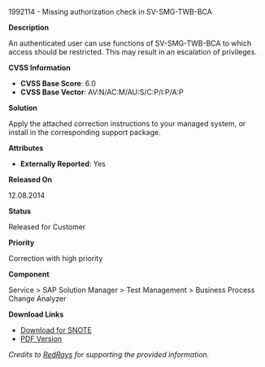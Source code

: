 1992114 - Missing authorization check in SV-SMG-TWB-BCA

**Description**

An authenticated user can use functions of SV-SMG-TWB-BCA to which access should be restricted. This may result in an escalation of privileges.

**CVSS Information**

- **CVSS Base Score**: 6.0
- **CVSS Base Vector**: AV:N/AC:M/AU:S/C:P/I:P/A:P

**Solution**

Apply the attached correction instructions to your managed system, or install in the corresponding support package.

**Attributes**

- **Externally Reported**: Yes

**Released On**

12.08.2014

**Status**

Released for Customer

**Priority**

Correction with high priority

**Component**

Service > SAP Solution Manager > Test Management > Business Process Change Analyzer

**Download Links**

- [Download for SNOTE](https://notesdownloads.sap.com/note/0040000011758042017)
- [PDF Version](https://userapps.support.sap.com/sap/support/sfm/notes/print/0001992114?language=en-US&token=5A19A3B347912C8FA78F2119CB383095)

*Credits to [RedRays](https://redrays.io) for supporting the provided information.*